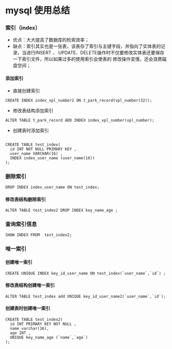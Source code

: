 # mysql 使用总结


### 索引（index）
- 优点：大大提高了数据库的检索效率；
- 缺点：索引其实也是一张表，该表存了索引与主键字段，并指向了实体表的记录，当进行INSERT 、
UPDATE、DELETE操作时不仅要修改实体表还要保存一下索引文件，所以如果过多的使用索引会使表的
修改操作变慢，还会浪费磁盘空间；

#### 添加索引
-  直接创建索引
````mysql
CREATE INDEX index_vpl_number2 ON t_park_record(vpl_number(32));

````

- 修改表结构添加索引
````mysql
ALTER TABLE t_park_record ADD INDEX index_vpl_number(vpl_number);

````
- 创建表时添加索引
````mysql

CREATE TABLE test_index(
  id INT NOT NULL PRIMARY KEY ,
  user_name VARCHAR(16) ,
  INDEX index_user_name (user_name(16))
);
````

### 删除索引
````mysql
DROP INDEX index_user_name ON test_index;
````
#### 修改表结构删除索引
````mysql
ALTER TABLE test_index2 DROP INDEX key_name_age ;

````

### 查询索引信息
```mysql
SHOW INDEX FROM  test_index2;
```

### 唯一索引

#### 创建唯一索引

````mysql
CREATE UNIQUE INDEX key_id_user_name ON test_index(`user_name`,`id`) ;
````

#### 修改表结构创建唯一索引
````mysql
ALTER TABLE test_index add UNIQUE key_id_user_name2(`user_name`,`id`); 
````

#### 创建表时创建唯一索引
````mysql
CREATE TABLE test_index2(
  id INT PRIMARY KEY NOT NULL ,
  name varchar(16),
  age INT ,
  UNIQUE key_name_age (`name`,`age`)
);
````


